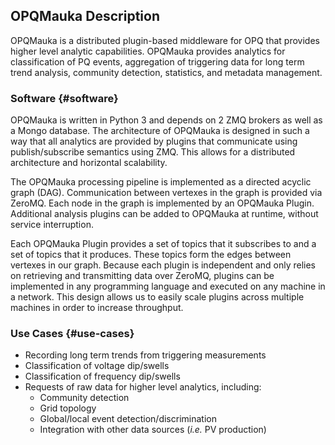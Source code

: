 ## OPQMauka Description
OPQMauka is a distributed plugin-based middleware for OPQ that provides higher level analytic capabilities. OPQMauka provides analytics for classification of PQ events, aggregation of triggering data for long term trend analysis, community detection, statistics, and metadata management.  

### Software {#software}
OPQMauka is written in Python 3 and depends on 2 ZMQ brokers as well as a Mongo database. The architecture of OPQMauka is designed in such a way that all analytics are provided by plugins that communicate using publish/subscribe semantics using ZMQ. This allows for a distributed architecture and horizontal scalability. 

The OPQMauka processing pipeline is implemented as a directed acyclic graph (DAG). Communication between vertexes in the graph is provided via ZeroMQ. Each node in the graph is implemented by an OPQMauka Plugin. Additional analysis plugins can be added to OPQMauka at runtime, without service interruption.

Each OPQMauka Plugin provides a set of topics that it subscribes to and a set of topics that it produces. These topics form the edges between vertexes in our graph. Because each plugin is independent and only relies on retrieving and transmitting data over ZeroMQ, plugins can be implemented in any programming language and executed on any machine in a network. This design allows us to easily scale plugins across multiple machines in order to increase throughput.

### Use Cases {#use-cases}
* Recording long term trends from triggering measurements
* Classification of voltage dip/swells
* Classification of frequency dip/swells
* Requests of raw data for higher level analytics, including:
  * Community detection
  * Grid topology
  * Global/local event detection/discrimination
  * Integration with other data sources (_i.e._ PV production)

